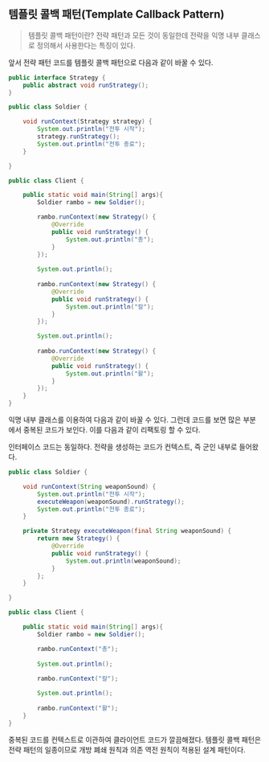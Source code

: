 ## 템플릿 콜백 패턴(Template Callback Pattern)

> 템플릿 콜백 패턴이란? 전략 패턴과 모든 것이 동일한데 전략을 익명 내부 클래스로 정의해서 사용한다는 특징이 있다.

앞서 전략 패턴 코드를 템플릿 콜백 패턴으로 다음과 같이 바꿀 수 있다.

```java
public interface Strategy {
    public abstract void runStrategy();
}
```

```java
public class Soldier {

    void runContext(Strategy strategy) {
        System.out.println("전투 시작");
        strategy.runStrategy();
        System.out.println("전투 종료");
    }

}
```

```java
public class Client { 

    public static void main(String[] args){
        Soldier rambo = new Soldier();

        rambo.runContext(new Strategy() {
            @Override
            public void runStrategy() {
                System.out.println("총");
            }
        });
        
        System.out.println();
        
        rambo.runContext(new Strategy() {
            @Override
            public void runStrategy() {
                System.out.println("칼");
            }
        });

        System.out.println();
        
        rambo.runContext(new Strategy() {
            @Override
            public void runStrategy() {
                System.out.println("활");
            }
        });
    }
}
```

익명 내부 클래스를 이용하여 다음과 같이 바꿀 수 있다. 그런데 코드를 보면 많은 부분에서 중복된 코드가 보인다. 이를 다음과 같이 리팩토링 할 수 있다.

인터페이스 코드는 동일하다. 전략을 생성하는 코드가 컨텍스트, 즉 군인 내부로 들어왔다.

```java
public class Soldier {

    void runContext(String weaponSound) {
        System.out.println("전투 시작");
        executeWeapon(weaponSound).runStrategy();
        System.out.println("전투 종료");
    }

    private Strategy executeWeapon(final String weaponSound) {
        return new Strategy() {
            @Override
            public void runStrategy() {
                System.out.println(weaponSound);
            }
        };
    }

}
```

```java
public class Client {

    public static void main(String[] args){
        Soldier rambo = new Soldier();

        rambo.runContext("총");
        
        System.out.println();
        
        rambo.runContext("칼");

        System.out.println();
        
        rambo.runContext("활");
    }
}
```

중복된 코드를 컨텍스트로 이관하여 클라이언트 코드가 깔끔해졌다. 템플릿 콜백 패턴은 전략 패턴의 일종이므로 개방 폐쇄 원칙과 의존 역전 원칙이 적용된 설계 패턴이다.
